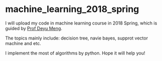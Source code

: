 # machine_learning_2018_spring
I will upload my code in machine learning course in 2018 Spring, which is guided by [Prof Deyu Meng](http://gr.xjtu.edu.cn/web/dymeng).

The topics mainly include: decision tree, navie bayes, supprot vector machine and etc.

I implement the most of algorithms by python. Hope it will help you!
